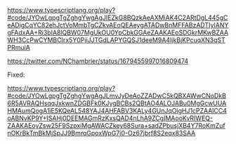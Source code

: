 https://www.typescriptlang.org/play?#code/JYOwLgpgTgZghgYwgAgJIEZkG8BQzkAeAXMiAK4C2ARtDgL445gCeADigCqYC82ehJctVoMmbTgCZkvAEoQEAeygATADwBnMFFABzADTIyIANYgFAdxAA+Ri3bIA8lQBW07MgUkOU0YpCbkGGAeZAAKAEoSDGkrMKwBZAAWH3CcPwCYMBCIrx5Y0PjiJJTGdLAPYGQSJ1deeM9A4IjkBjKPcuqXN3qSTPRmuiA

https://twitter.com/NChambrier/status/1679455997016809474

Fixed:

https://www.typescriptlang.org/play?#code/JYOwLgpgTgZghgYwgAgJLmvJyDeAoZZADwC5kQBXAWwCNoDkB6R5AVRAQHsqqJxkwnZDGBFk0KJygBCBs2QBtAO4ALOJABu0MgGcwUUAHMAumQogA1iE5KQeAL548YAJ4AHFABV3KALy4GUnJqOigHJ1cPZAAlCC4oABNvKP9Y+ISAHj0DEEMAGmRzKxsQAD4nLhA9ZCgIMAooKvRIWEQ-ZAAKAEoyZsw25F9SzpxiMgAWACZkey68Sura+sadZPbusjXB4Y7RoKmZufnOKrBkTmBkMjSpJJ9BmrqGpoxWpG7j0-Oz67jbrf8S2eqx83SAA
